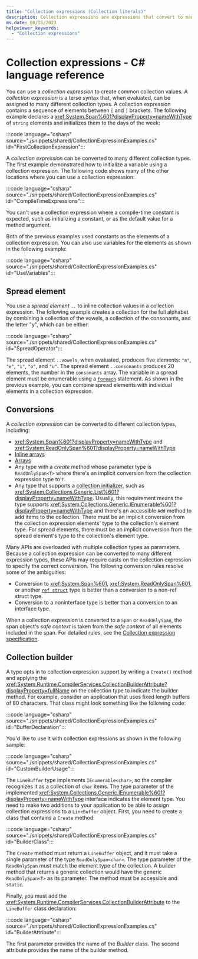 ```yaml
---
title: "Collection expressions (Collection literals)"
description: Collection expressions are expressions that convert to many different collection types. They enable you to write literal values for collection elements, or import other collection elements into a new collection.
ms.date: 08/25/2023
helpviewer_keywords:
  - "Collection expressions"
---
```

# Collection expressions - C# language reference

You can use a *collection expression* to create common collection values. A *collection expression* is a terse syntax that, when evaluated, can be assigned to many different collection types. A collection expression contains a sequence of elements between `[` and `]` brackets. The following example declares a <xref:System.Span%601?displayProperty=nameWithType> of `string` elements and initializes them to the days of the week:

:::code language="csharp" source="./snippets/shared/CollectionExpressionExamples.cs" id="FirstCollectionExpression":::

A *collection expression* can be converted to many different collection types. The first example demonstrated how to initialize a variable using a collection expression. The following code shows many of the other locations where you can use a collection expression:

:::code language="csharp" source="./snippets/shared/CollectionExpressionExamples.cs" id="CompileTimeExpressions":::

You can't use a collection expression where a compile-time constant is expected, such as initializing a constant, or as the default value for a method argument.

Both of the previous examples used constants as the elements of a collection expression. You can also use variables for the elements as shown in the following example:

:::code language="csharp" source="./snippets/shared/CollectionExpressionExamples.cs" id="UseVariables":::

## Spread element

You use a *spread element* `..` to inline collection values in a collection expression. The following example creates a collection for the full alphabet by combining a collection of the vowels, a collection of the consonants, and the letter "y", which can be either:

:::code language="csharp" source="./snippets/shared/CollectionExpressionExamples.cs" id="SpreadOperator":::

The spread element `..vowels`, when evaluated, produces five elements: `"a"`, `"e"`, `"i"`, `"o"`, and `"u"`. The spread element `..consonants` produces 20 elements, the number in the `consonants` array. The variable in a spread element must be enumerable using a [`foreach`](../statements/iteration-statements.md#the-foreach-statement) statement. As shown in the previous example, you can combine spread elements with individual elements in a collection expression.

## Conversions

A *collection expression* can be converted to different collection types, including:

- <xref:System.Span%601?displayProperty=nameWithType> and <xref:System.ReadOnlySpan%601?displayProperty=nameWithType>
- [Inline arrays](../builtin-types/struct.md#inline-arrays)
- [Arrays](../builtin-types/arrays.md)
- Any type with a *create* method whose parameter type is `ReadOnlySpan<T>` where there's an implicit conversion from the collection expression type to `T`.
- Any type that supports a [collection initializer](../../programming-guide/classes-and-structs/object-and-collection-initializers.md#collection-initializers), such as <xref:System.Collections.Generic.List%601?displayProperty=nameWithType>. Usually, this requirement means the type supports <xref:System.Collections.Generic.IEnumerable%601?displayProperty=nameWithType> and there's an accessible `Add` method to add items to the collection. There must be an implicit conversion from the collection expression elements' type to the collection's element type. For spread elements, there must be an implicit conversion from the spread element's type to the collection's element type.

Many APIs are overloaded with multiple collection types as parameters. Because a collection expression can be converted to many different expression types, these APIs may require casts on the collection expression to specify the correct conversion. The following conversion rules resolve some of the ambiguities:

- Conversion to <xref:System.Span%601>, <xref:System.ReadOnlySpan%601>, or another [`ref struct`](../builtin-types/ref-struct.md) type is better than a conversion to a non-ref struct type.
- Conversion to a noninterface type is better than a conversion to an interface type.

When a collection expression is converted to a `Span` or `ReadOnlySpan`, the span object's *safe context* is taken from the *safe context* of all elements included in the span. For detailed rules, see the [Collection expression specification](~/_csharplang/proposals/csharp-12.0/collection-expressions.md#ref-safety).

## Collection builder

A type opts in to collection expression support by writing a `Create()` method and applying the <xref:System.Runtime.CompilerServices.CollectionBuilderAttribute?displayProperty=fullName> on the collection type to indicate the builder method. For example, consider an application that uses fixed length buffers of 80 characters. That class might look something like the following code:

:::code language="csharp" source="./snippets/shared/CollectionExpressionExamples.cs" id="BufferDeclaration":::

You'd like to use it with collection expressions as shown in the following sample:

:::code language="csharp" source="./snippets/shared/CollectionExpressionExamples.cs" id="CustomBuilderUsage":::

The `LineBuffer` type implements `IEnumerable<char>`, so the compiler recognizes it as a collection of `char` items. The type parameter of the implemented <xref:System.Collections.Generic.IEnumerable%601?displayProperty=nameWithType> interface indicates the element type. You need to make two additions to your application to be able to assign collection expressions to a `LineBuffer` object. First, you need to create a class that contains a `Create` method:

:::code language="csharp" source="./snippets/shared/CollectionExpressionExamples.cs" id="BuilderClass":::

The `Create` method must return a `LineBuffer` object, and it must take a single parameter of the type `ReadOnlySpan<char>`. The type parameter of the `ReadOnlySpan` must match the element type of the collection. A builder method that returns a generic collection would have the generic `ReadOnlySpan<T>` as its parameter. The method must be accessible and `static`.

Finally, you must add the <xref:System.Runtime.CompilerServices.CollectionBuilderAttribute> to the `LineBuffer` class declaration:

:::code language="csharp" source="./snippets/shared/CollectionExpressionExamples.cs" id="BuilderAttribute":::

The first parameter provides the name of the *Builder* class. The second attribute provides the name of the builder method.
